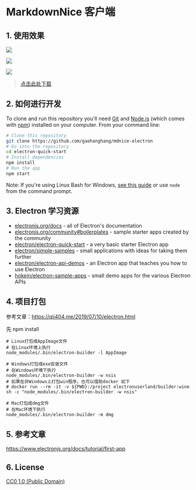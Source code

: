 # MarkdownNice 客户端

## 1. 使用效果

![](https://tva1.sinaimg.cn/large/00831rSTgy1gdjvl6a1cvj31080rc45f.jpg)

![](https://user-images.githubusercontent.com/20310190/78519600-7feb2b00-77f6-11ea-9cd6-3e263fd5f302.png)

![](https://tva1.sinaimg.cn/large/00831rSTgy1gdjvnu34tej31880u04qp.jpg)


> [点击此处下载](https://github.com/gaohanghang/mdnice-electron/releases)


## 2. 如何进行开发

To clone and run this repository you'll need [Git](https://git-scm.com) and [Node.js](https://nodejs.org/en/download/) (which comes with [npm](http://npmjs.com)) installed on your computer. From your command line:

```bash
# Clone this repository
git clone https://github.com/gaohanghang/mdnice-electron
# Go into the repository
cd electron-quick-start
# Install dependencies
npm install
# Run the app
npm start
```

Note: If you're using Linux Bash for Windows, [see this guide](https://www.howtogeek.com/261575/how-to-run-graphical-linux-desktop-applications-from-windows-10s-bash-shell/) or use `node` from the command prompt.

## 3. Electron 学习资源

- [electronjs.org/docs](https://electronjs.org/docs) - all of Electron's documentation
- [electronjs.org/community#boilerplates](https://electronjs.org/community#boilerplates) - sample starter apps created by the community
- [electron/electron-quick-start](https://github.com/electron/electron-quick-start) - a very basic starter Electron app
- [electron/simple-samples](https://github.com/electron/simple-samples) - small applications with ideas for taking them further
- [electron/electron-api-demos](https://github.com/electron/electron-api-demos) - an Electron app that teaches you how to use Electron
- [hokein/electron-sample-apps](https://github.com/hokein/electron-sample-apps) - small demo apps for the various Electron APIs


## 4. 项目打包

参考文章：https://qii404.me/2019/07/10/electron.html

先 npm install

```
# Linux打包成AppImage文件
# 在Linux环境上执行
node_modules/.bin/electron-builder -l AppImage

# Windows打包成exe安装文件
# 在Windows环境下执行
node_modules/.bin/electron-builder -w nsis
# 如果在非Windows上打包win程序，也可以借助docker 如下
# docker run --rm -it -v ${PWD}:/project electronuserland/builder:wine sh -c "node_modules/.bin/electron-builder -w nsis"

# Mac打包成dmg文件
# 在Mac环境下执行
node_modules/.bin/electron-builder -m dmg

```

## 5. 参考文章

https://www.electronjs.org/docs/tutorial/first-app

## 6. License

[CC0 1.0 (Public Domain)](LICENSE.md)
